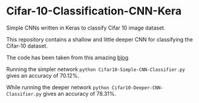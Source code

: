 # Cifar-10-Classification-CNN-Kera
Simple CNNs written in Keras to classify Cifar 10 image dataset.

This repository contains a shallow and little deeper CNN for classifying the Cifar-10 dataset.

The code has been taken from this amazing [blog](http://machinelearningmastery.com/object-recognition-convolutional-neural-networks-keras-deep-learning-library/)

Running the simpler network ```python Cifar10-Simple-CNN-Classifier.py``` gives an accuracy of 70.12%. 

While running the deeper network ```python Cifar10-Deeper-CNN-Classifier.py``` gives an accuracy of 78.31%.

